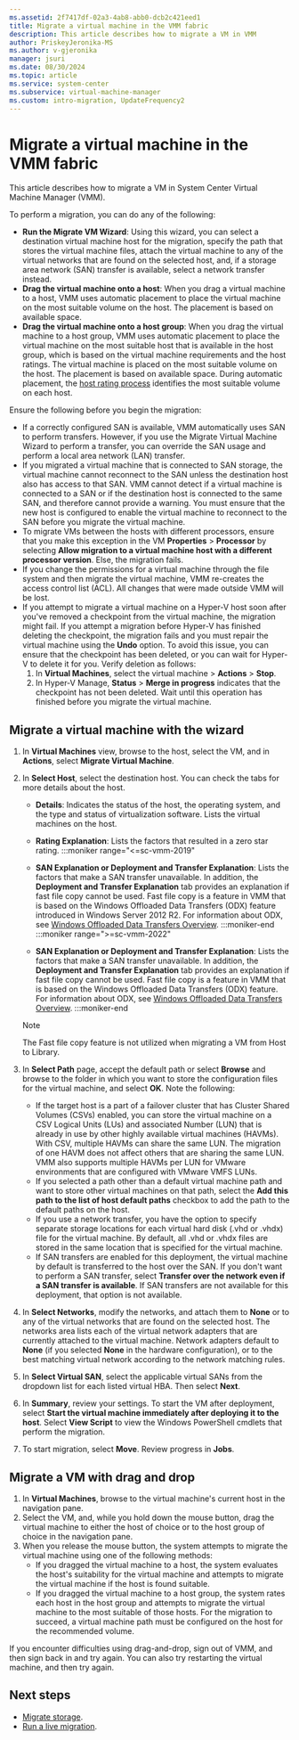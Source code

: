 ```yaml
---
ms.assetid: 2f7417df-02a3-4ab8-abb0-dcb2c421eed1
title: Migrate a virtual machine in the VMM fabric
description: This article describes how to migrate a VM in VMM
author: PriskeyJeronika-MS
ms.author: v-gjeronika
manager: jsuri
ms.date: 08/30/2024
ms.topic: article
ms.service: system-center
ms.subservice: virtual-machine-manager
ms.custom: intro-migration, UpdateFrequency2
---
```



# Migrate a virtual machine in the VMM fabric



This article describes how to migrate a VM in System Center Virtual Machine Manager (VMM).

To perform a migration, you can do any of the following:

- **Run the Migrate VM Wizard**: Using this wizard, you can select a destination virtual machine host for the migration, specify the path that stores the virtual machine files, attach the virtual machine to any of the virtual networks that are found on the selected host, and, if a storage area network (SAN) transfer is available, select a network transfer instead.
- **Drag the virtual machine onto a host**: When you drag a virtual machine to a host, VMM uses automatic placement to place the virtual machine on the most suitable volume on the host. The placement is based on available space.
- **Drag the virtual machine onto a host group**: When you drag the virtual machine to a host group, VMM uses automatic placement to place the virtual machine on the most suitable host that is available in the host group, which is based on the virtual machine requirements and the host ratings. The virtual machine is placed on the most suitable volume on the host. The placement is based on available space. During automatic placement, the [host rating process](provision-vms.md#host-ratings) identifies the most suitable volume on each host.

Ensure the following before you begin the migration:

- If a correctly configured SAN is available, VMM automatically uses SAN to perform transfers. However, if you use the Migrate Virtual Machine Wizard to perform a transfer, you can override the SAN usage and perform a local area network (LAN) transfer.
- If you migrated a virtual machine that is connected to SAN storage, the virtual machine cannot reconnect to the SAN unless the destination host also has access to that SAN. VMM cannot detect if a virtual machine is connected to a SAN or if the destination host is connected to the same SAN, and therefore cannot provide a warning. You must ensure that the new host is configured to enable the virtual machine to reconnect to the SAN before you migrate the virtual machine.
- To migrate VMs between the hosts with different processors, ensure that you make this exception in the VM **Properties** > **Processor** by selecting **Allow migration to a virtual machine host with a different processor version**. Else, the migration fails.
- If you change the permissions for a virtual machine through the file system and then migrate the virtual machine, VMM re-creates the access control list (ACL). All changes that were made outside VMM will be lost.
- If you attempt to migrate a virtual machine on a Hyper-V host soon after you've removed a checkpoint from the virtual machine, the migration might fail. If you attempt a migration before Hyper-V has finished deleting the checkpoint, the migration fails and you must repair the virtual machine using the **Undo** option. To avoid this issue, you can ensure that the checkpoint has been deleted, or you can wait for Hyper-V to delete it for you. Verify deletion as follows:
    1. In **Virtual Machines**, select the virtual machine >  **Actions** > **Stop**.
    2. In Hyper-V Manage, **Status** > **Merge in progress** indicates that the checkpoint has not been deleted. Wait until this operation has finished before you migrate the virtual machine.

## Migrate a virtual machine with the wizard

1. In **Virtual Machines** view, browse to the host, select the VM, and in **Actions**, select **Migrate Virtual Machine**.
2. In **Select Host**, select the destination host. You can check the tabs for more details about the host.
   - **Details**: Indicates the status of the host, the operating system, and the type and status of virtualization software. Lists the virtual machines on the host.

   - **Rating Explanation**: Lists the factors that resulted in a zero star rating.
   :::moniker range="<=sc-vmm-2019"
   - **SAN Explanation or Deployment and Transfer Explanation**: Lists the factors that make a SAN transfer unavailable. In addition, the **Deployment and Transfer Explanation** tab provides an explanation if fast file copy cannot be used. Fast file copy is a feature in VMM that is based on the Windows Offloaded Data Transfers (ODX) feature introduced in Windows Server 2012 R2. For information about ODX, see [Windows Offloaded Data Transfers Overview](/previous-versions/windows/it-pro/windows-server-2012-R2-and-2012/hh831375(v=ws.11)).
   :::moniker-end
   :::moniker range=">=sc-vmm-2022"
    - **SAN Explanation or Deployment and Transfer Explanation**: Lists the factors that make a SAN transfer unavailable. In addition, the **Deployment and Transfer Explanation** tab provides an explanation if fast file copy cannot be used. Fast file copy is a feature in VMM that is based on the Windows Offloaded Data Transfers (ODX) feature. For information about ODX, see [Windows Offloaded Data Transfers Overview](/previous-versions/windows/it-pro/windows-server-2012-R2-and-2012/hh831375(v=ws.11)).
   :::moniker-end

     > [!NOTE]
     > The Fast file copy feature is not utilized when migrating a VM from Host to Library.

3. In **Select Path** page, accept the default path or select **Browse** and browse to the folder in which you want to store the configuration files for the virtual machine, and select **OK**. Note the following:
   - If the target host is a part of a failover cluster that has Cluster Shared Volumes (CSVs) enabled, you can store the virtual machine on a CSV Logical Units (LUs) and associated Number (LUN) that is already in use by other highly available virtual machines (HAVMs). With CSV, multiple HAVMs can share the same LUN. The migration of one HAVM does not affect others that are sharing the same LUN. VMM also supports multiple HAVMs per LUN for VMware environments that are configured with VMware VMFS LUNs.  
   - If you selected a path other than a default virtual machine path and want to store other virtual machines on that path, select the **Add this path to the list of host default paths** checkbox to add the path to the default paths on the host.
   - If you use a network transfer, you have the option to specify separate storage locations for each virtual hard disk (.vhd or .vhdx) file for the virtual machine. By default, all .vhd or .vhdx files are stored in the same location that is specified for the virtual machine.  
   - If SAN transfers are enabled for this deployment, the virtual machine by default is transferred to the host over the SAN. If you don't want to perform a SAN transfer, select **Transfer over the network even if a SAN transfer is available**. If SAN transfers are not available for this deployment, that option is not available.
4. In **Select Networks**, modify the networks, and attach them to **None** or to any of the virtual networks that are found on the selected host. The networks area lists each of the virtual network adapters that are currently attached to the virtual machine. Network adapters default to **None** (if you selected **None** in the hardware configuration), or to the best matching virtual network according to the network matching rules.
5. In **Select Virtual SAN**, select the applicable virtual SANs from the dropdown list for each listed virtual HBA. Then select **Next**.
6. In **Summary**, review your settings. To start the VM after deployment, select **Start the virtual machine immediately after deploying it to the host**. Select **View Script** to view the Windows PowerShell cmdlets that perform the migration.
7. To start migration, select **Move**. Review progress in **Jobs**.

## Migrate a VM with drag and drop

1. In **Virtual Machines**, browse to the virtual machine's current host in the navigation pane.
2. Select the VM, and, while you hold down the mouse button, drag the virtual machine to either the host of choice or to the host group of choice in the navigation pane.
3. When you release the mouse button, the system attempts to migrate the virtual machine using one of the following methods:
    - If you dragged the virtual machine to a host, the system evaluates the host's suitability for the virtual machine and attempts to migrate the virtual machine if the host is found suitable.
    - If you dragged the virtual machine to a host group, the system rates each host in the host group and attempts to migrate the virtual machine to the most suitable of those hosts. For the migration to succeed, a virtual machine path must be configured on the host for the recommended volume.

If you encounter difficulties using drag-and-drop, sign out of VMM, and then sign back in and try again. You can also try restarting the virtual machine, and then try again.

## Next steps

- [Migrate storage](migrate-storage.md).
- [Run a live migration](migrate-live.md).
